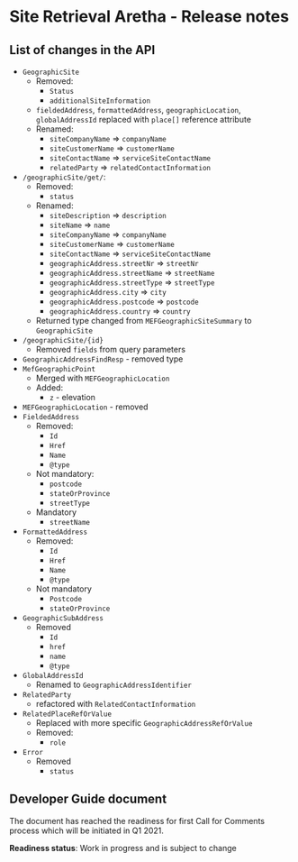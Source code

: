 # Site Retrieval Aretha - Release notes

## List of changes in the API

- `GeographicSite`
  - Removed: 
    - `Status`
    - `additionalSiteInformation`
  - `fieldedAddress`, `formattedAddress`, `geographicLocation`, `globalAddressId` replaced with `place[]` reference attribute
  - Renamed:
    - `siteCompanyName` => `companyName`
    - `siteCustomerName` => `customerName`
    - `siteContactName` => `serviceSiteContactName`
    - `relatedParty` => `relatedContactInformation`
- `/geographicSite/get/`:
  - Removed:
    - `status`
  - Renamed:
    - `siteDescription` => `description`
    - `siteName` => `name`
    - `siteCompanyName` => `companyName`
    - `siteCustomerName` => `customerName`
    - `siteContactName` => `serviceSiteContactName`
    - `geographicAddress.streetNr` => `streetNr`
    - `geographicAddress.streetName` => `streetName`
    - `geographicAddress.streetType` => `streetType`
    - `geographicAddress.city` => `city`
    - `geographicAddress.postcode` => `postcode`
    - `geographicAddress.country` => `country`
  - Returned type changed from `MEFGeographicSiteSummary` to `GeographicSite`
- `/geographicSite/{id}`
  - Removed `fields` from query parameters
- `GeographicAddressFindResp` - removed type
- `MefGeographicPoint`
  - Merged with `MEFGeographicLocation`
  - Added:
    - `z` - elevation
- `MEFGeographicLocation` - removed
- `FieldedAddress`
  - Removed:
    - `Id`
    - `Href`
    - `Name`
    - `@type`
  - Not mandatory:
    - `postcode`
    - `stateOrProvince`
    - `streetType`
  - Mandatory
    - `streetName`
- `FormattedAddress`
  - Removed:
    - `Id`
    - `Href`
    - `Name`
    - `@type`
  - Not mandatory
    - `Postcode`
    - `stateOrProvince`
- `GeographicSubAddress`
  - Removed
    - `Id`
    - `href`
    - `name`
    - `@type`
- `GlobalAddressId`
  - Renamed to `GeographicAddressIdentifier`
- `RelatedParty`
  - refactored with `RelatedContactInformation`
- `RelatedPlaceRefOrValue`
  - Replaced with more specific `GeographicAddressRefOrValue`
  - Removed:
    - `role`
- `Error`
  - Removed
    - `status`

## Developer Guide document

The document has reached the readiness for first Call for Comments process which will be initiated in Q1 2021.

**Readiness status**: Work in progress and is subject to change
